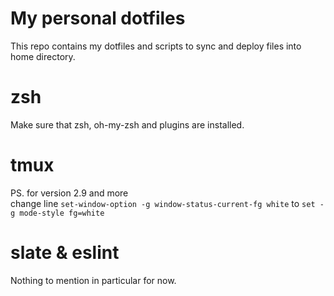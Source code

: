 # My personal dotfiles

This repo contains my dotfiles and scripts to sync and deploy files into home directory.

zsh
==
Make sure that zsh, oh-my-zsh and plugins are installed.

tmux
==
PS. for version 2.9 and more  
change line `set-window-option -g window-status-current-fg white`
to `set -g mode-style fg=white`

slate & eslint
==
Nothing to mention in particular for now.
